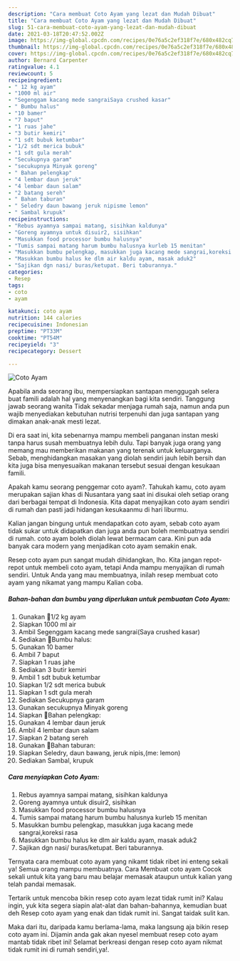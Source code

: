 ```yaml
---
description: "Cara membuat Coto Ayam yang lezat dan Mudah Dibuat"
title: "Cara membuat Coto Ayam yang lezat dan Mudah Dibuat"
slug: 51-cara-membuat-coto-ayam-yang-lezat-dan-mudah-dibuat
date: 2021-03-18T20:47:52.002Z
image: https://img-global.cpcdn.com/recipes/0e76a5c2ef318f7e/680x482cq70/coto-ayam-foto-resep-utama.jpg
thumbnail: https://img-global.cpcdn.com/recipes/0e76a5c2ef318f7e/680x482cq70/coto-ayam-foto-resep-utama.jpg
cover: https://img-global.cpcdn.com/recipes/0e76a5c2ef318f7e/680x482cq70/coto-ayam-foto-resep-utama.jpg
author: Bernard Carpenter
ratingvalue: 4.1
reviewcount: 5
recipeingredient:
- " 12 kg ayam"
- "1000 ml air"
- "Segenggam kacang mede sangraiSaya crushed kasar"
- " Bumbu halus"
- "10 bamer"
- "7 baput"
- "1 ruas jahe"
- "3 butir kemiri"
- "1 sdt bubuk ketumbar"
- "1/2 sdt merica bubuk"
- "1 sdt gula merah"
- "Secukupnya garam"
- "secukupnya Minyak goreng"
- " Bahan pelengkap"
- "4 lembar daun jeruk"
- "4 lembar daun salam"
- "2 batang sereh"
- " Bahan taburan"
- " Seledry daun bawang jeruk nipisme lemon"
- " Sambal krupuk"
recipeinstructions:
- "Rebus ayamnya sampai matang, sisihkan kaldunya"
- "Goreng ayamnya untuk disuir2, sisihkan"
- "Masukkan food processor bumbu halusnya"
- "Tumis sampai matang harum bumbu halusnya kurleb 15 menitan"
- "Masukkan bumbu pelengkap, masukkan juga kacang mede sangrai,koreksi rasa"
- "Masukkan bumbu halus ke dlm air kaldu ayam, masak aduk2"
- "Sajikan dgn nasi/ buras/ketupat. Beri taburannya."
categories:
- Resep
tags:
- coto
- ayam

katakunci: coto ayam 
nutrition: 144 calories
recipecuisine: Indonesian
preptime: "PT33M"
cooktime: "PT54M"
recipeyield: "3"
recipecategory: Dessert

---
```



![Coto Ayam](https://img-global.cpcdn.com/recipes/0e76a5c2ef318f7e/680x482cq70/coto-ayam-foto-resep-utama.jpg)

Apabila anda seorang ibu, mempersiapkan santapan menggugah selera buat famili adalah hal yang menyenangkan bagi kita sendiri. Tanggung jawab seorang  wanita Tidak sekadar menjaga rumah saja, namun anda pun wajib menyediakan kebutuhan nutrisi terpenuhi dan juga santapan yang dimakan anak-anak mesti lezat.

Di era  saat ini, kita sebenarnya mampu membeli panganan instan meski tanpa harus susah membuatnya lebih dulu. Tapi banyak juga orang yang memang mau memberikan makanan yang terenak untuk keluarganya. Sebab, menghidangkan masakan yang diolah sendiri jauh lebih bersih dan kita juga bisa menyesuaikan makanan tersebut sesuai dengan kesukaan famili. 



Apakah kamu seorang penggemar coto ayam?. Tahukah kamu, coto ayam merupakan sajian khas di Nusantara yang saat ini disukai oleh setiap orang dari berbagai tempat di Indonesia. Kita dapat menyajikan coto ayam sendiri di rumah dan pasti jadi hidangan kesukaanmu di hari liburmu.

Kalian jangan bingung untuk mendapatkan coto ayam, sebab coto ayam tidak sukar untuk didapatkan dan juga anda pun boleh membuatnya sendiri di rumah. coto ayam boleh diolah lewat bermacam cara. Kini pun ada banyak cara modern yang menjadikan coto ayam semakin enak.

Resep coto ayam pun sangat mudah dihidangkan, lho. Kita jangan repot-repot untuk membeli coto ayam, tetapi Anda mampu menyajikan di rumah sendiri. Untuk Anda yang mau membuatnya, inilah resep membuat coto ayam yang nikamat yang mampu Kalian coba.

<!--inarticleads1-->

##### Bahan-bahan dan bumbu yang diperlukan untuk pembuatan Coto Ayam:

1. Gunakan  📎1/2 kg ayam
1. Siapkan 1000 ml air
1. Ambil Segenggam kacang mede sangrai(Saya crushed kasar)
1. Sediakan  📎Bumbu halus:
1. Gunakan 10 bamer
1. Ambil 7 baput
1. Siapkan 1 ruas jahe
1. Sediakan 3 butir kemiri
1. Ambil 1 sdt bubuk ketumbar
1. Siapkan 1/2 sdt merica bubuk
1. Siapkan 1 sdt gula merah
1. Sediakan Secukupnya garam
1. Gunakan secukupnya Minyak goreng
1. Siapkan  📎Bahan pelengkap:
1. Gunakan 4 lembar daun jeruk
1. Ambil 4 lembar daun salam
1. Siapkan 2 batang sereh
1. Gunakan  📎Bahan taburan:
1. Siapkan  Seledry, daun bawang, jeruk nipis,(me: lemon)
1. Sediakan  Sambal, krupuk




<!--inarticleads2-->

##### Cara menyiapkan Coto Ayam:

1. Rebus ayamnya sampai matang, sisihkan kaldunya
1. Goreng ayamnya untuk disuir2, sisihkan
1. Masukkan food processor bumbu halusnya
1. Tumis sampai matang harum bumbu halusnya kurleb 15 menitan
1. Masukkan bumbu pelengkap, masukkan juga kacang mede sangrai,koreksi rasa
1. Masukkan bumbu halus ke dlm air kaldu ayam, masak aduk2
1. Sajikan dgn nasi/ buras/ketupat. Beri taburannya.




Ternyata cara membuat coto ayam yang nikamt tidak ribet ini enteng sekali ya! Semua orang mampu membuatnya. Cara Membuat coto ayam Cocok sekali untuk kita yang baru mau belajar memasak ataupun untuk kalian yang telah pandai memasak.

Tertarik untuk mencoba bikin resep coto ayam lezat tidak rumit ini? Kalau ingin, yuk kita segera siapin alat-alat dan bahan-bahannya, kemudian buat deh Resep coto ayam yang enak dan tidak rumit ini. Sangat taidak sulit kan. 

Maka dari itu, daripada kamu berlama-lama, maka langsung aja bikin resep coto ayam ini. Dijamin anda gak akan nyesel membuat resep coto ayam mantab tidak ribet ini! Selamat berkreasi dengan resep coto ayam nikmat tidak rumit ini di rumah sendiri,ya!.

